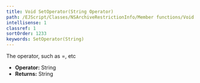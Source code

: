 ```yaml
---
title: Void SetOperator(String Operator)
path: /EJScript/Classes/NSArchiveRestrictionInfo/Member functions/Void SetOperator(String p_0)
intellisense: 1
classref: 1
sortOrder: 1233
keywords: SetOperator(String)
---
```



The operator, such as =, etc



* **Operator:** String
* **Returns:** String


